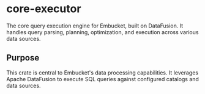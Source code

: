 # core-executor

The core query execution engine for Embucket, built on DataFusion. It handles query parsing, planning, optimization, and execution across various data sources.

## Purpose

This crate is central to Embucket's data processing capabilities. It leverages Apache DataFusion to execute SQL queries against configured catalogs and data sources.

